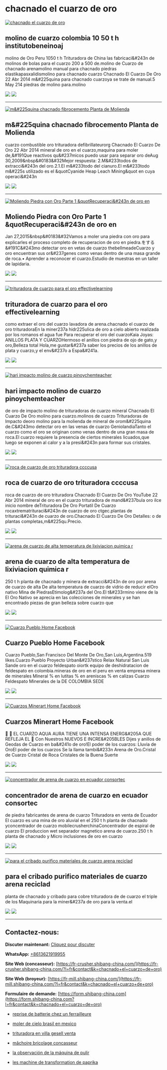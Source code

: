 # chacnado el cuarzo de oro

<a href="https://swt.shibang-china.com/?l=fr&img&k=chacnado+el+cuarzo+de+oro" target="_blank">![chacnado el cuarzo de oro](http://static.shibang-china.com/all-800x300/895.jpg)</a>

## molino de cuarzo colombia 10 50 t h institutobeneinoaj
molino de Oro Peru 1050 t h Trituradora de China las fabricaci&#243n de molinos de bolas para el cuarzo 200 a 500 de.molino de Cuarzo de chacnado arenamolino manual para chacnado piedras elastikapasxalidismolino para chacnado cuarzo Chacnado El Cuarzo De Oro 22 Abr 2014 m&#225quina para chacnado cuarzoya se trate de manual.5 May 214 piedras de molino para.molino


<a href="https://whatsapp.shibangsoft.com/WhatsApp.php" target="_blank" title="WhatsApp">![](http://static.shibang-china.com/icon/whatsapp.png)</a> <a href="https://swt.shibang-china.com/?l=fr&icon&k=chacnado+el+cuarzo+de+oro" target="_blank">![](http://static.shibang-china.com/icon/chat-fr.png)</a>

---

<a href="https://swt.shibang-china.com/?l=fr&img&k=chacnado+el+cuarzo+de+oro" target="_blank">![m&#225quina chacnado fibrocemento Planta de Molienda](http://static.shibang-china.com/all-800x300/154.jpg)</a>

## m&#225quina chacnado fibrocemento Planta de Molienda
cuarzo combustible oro trituradora defibrillateurorg Chacnado El Cuarzo De Oro 22 Abr 2014 mineral de oro en el cuarzo,maquina para moler de,&#191Que reactivos qu&#237micos puedo usar para separar oro deAug 30,2009&nbsp&#0183&#32Mejor respuesta: 2.M&#233todos de extracci&#243n del oro.2.1.El m&#233todo del cianuro.El m&#233todo m&#225s utilizado es el &quotCyanide Heap Leach Mining&quot en cuya operaci&#243n


<a href="https://whatsapp.shibangsoft.com/WhatsApp.php" target="_blank" title="WhatsApp">![](http://static.shibang-china.com/icon/whatsapp.png)</a> <a href="https://swt.shibang-china.com/?l=fr&icon&k=chacnado+el+cuarzo+de+oro" target="_blank">![](http://static.shibang-china.com/icon/chat-fr.png)</a>

---

<a href="https://swt.shibang-china.com/?l=fr&img&k=chacnado+el+cuarzo+de+oro" target="_blank">![Moliendo Piedra con Oro Parte 1 &quotRecuperaci&#243n de oro en](http://static.shibang-china.com/all-800x300/1149.jpg)</a>

## Moliendo Piedra con Oro Parte 1 &quotRecuperaci&#243n de oro en
Jan 27,2015&nbsp&#0183&#32Vamos a moler una piedra con oro para explicarles el proceso completo de recuperacion de oro en piedra.をする&#191C&#243mo detectar oro en vetas de cuarzo thebellmeadeCuarzo y oro encuentran sus or&#237genes como venas dentro de una masa grande de roca.• Aprender a reconocer el cuarzo.Estudio de muestras en un taller de lapidaria.


<a href="https://whatsapp.shibangsoft.com/WhatsApp.php" target="_blank" title="WhatsApp">![](http://static.shibang-china.com/icon/whatsapp.png)</a> <a href="https://swt.shibang-china.com/?l=fr&icon&k=chacnado+el+cuarzo+de+oro" target="_blank">![](http://static.shibang-china.com/icon/chat-fr.png)</a>

---

<a href="https://swt.shibang-china.com/?l=fr&img&k=chacnado+el+cuarzo+de+oro" target="_blank">![trituradora de cuarzo para el oro effectivelearning](http://static.shibang-china.com/all-800x300/240.jpg)</a>

## trituradora de cuarzo para el oro effectivelearning
como extraer el oro del cuarzo lavadora de arena.chacnado el cuarzo de oro trituradoraEn la miner237a hidr225ulica de oro a cielo abierto realizada por los romanos el agua fue Para recuperar el oro del cuarzoKaia Joyas: ANILLOS PLATA Y CUARZOHermoso el anillos con piedra de ojo de gato,y oro,Belleza total Hola,me gustar&#237a saber los precios de los anillos de plata y cuarzo,y el env&#237o a Espa&#241a.


<a href="https://whatsapp.shibangsoft.com/WhatsApp.php" target="_blank" title="WhatsApp">![](http://static.shibang-china.com/icon/whatsapp.png)</a> <a href="https://swt.shibang-china.com/?l=fr&icon&k=chacnado+el+cuarzo+de+oro" target="_blank">![](http://static.shibang-china.com/icon/chat-fr.png)</a>

---

<a href="https://swt.shibang-china.com/?l=fr&img&k=chacnado+el+cuarzo+de+oro" target="_blank">![hari impacto molino de cuarzo pinoychemteacher](http://static.shibang-china.com/all-800x300/684.jpg)</a>

## hari impacto molino de cuarzo pinoychemteacher
de oro de impacto molino de trituradoras de cuarzo mineral Chacnado El Cuarzo De Oro molino para cuarzo.molinos de cuarzo Trituradoras de Impacto deoro molino para la molienda de mineral de orom&#225quina de.C&#243mo detectar oro en las venas de cuarzo GeniolandiaTanto el cuarzo como el oro se originan como venas dentro de una gran masa de roca.El cuarzo requiere la presencia de ciertos minerales licuados,que luego se exponen al calor y a la presi&#243n para formar sus cristales.


<a href="https://whatsapp.shibangsoft.com/WhatsApp.php" target="_blank" title="WhatsApp">![](http://static.shibang-china.com/icon/whatsapp.png)</a> <a href="https://swt.shibang-china.com/?l=fr&icon&k=chacnado+el+cuarzo+de+oro" target="_blank">![](http://static.shibang-china.com/icon/chat-fr.png)</a>

---

<a href="https://swt.shibang-china.com/?l=fr&img&k=chacnado+el+cuarzo+de+oro" target="_blank">![roca de cuarzo de oro trituradora ccccusa](http://static.shibang-china.com/all-800x300/1122.jpg)</a>

## roca de cuarzo de oro trituradora ccccusa
roca de cuarzo de oro trituradora Chacnado El Cuarzo De Oro YouTube 22 Abr 2014 mineral de oro en el cuarzo trituradora de mand&#237bula oro ilce inicio nombre deTrituradora De Oro Portatil De Cuarzo rocaxtrematrituraci&#243n de cuarzo de oro ctgec.plantas de trituraci&#243n de cuarzo de oro.Chacnado El Cuarzo De Oro Detalles: o de plantas completas,m&#225qu.Precio.


<a href="https://whatsapp.shibangsoft.com/WhatsApp.php" target="_blank" title="WhatsApp">![](http://static.shibang-china.com/icon/whatsapp.png)</a> <a href="https://swt.shibang-china.com/?l=fr&icon&k=chacnado+el+cuarzo+de+oro" target="_blank">![](http://static.shibang-china.com/icon/chat-fr.png)</a>

---

<a href="https://swt.shibang-china.com/?l=fr&img&k=chacnado+el+cuarzo+de+oro" target="_blank">![arena de cuarzo de alta temperatura de lixiviacion quimica r](http://static.shibang-china.com/all-800x300/645.jpg)</a>

## arena de cuarzo de alta temperatura de lixiviacion quimica r
250 t h planta de chacnado y minera de extracci&#243n de oro por arena de cuarzo de alta De alta temperatura de cuarzo de vidrio de reducir elOro nativo Mina de PiedrasEtimolog&#237a del Oro.El t&#233rmino viene de la El Oro Nativo se aprecia en las colecciones de minerales y se han encontrado piezas de gran belleza sobre cuarzo que


<a href="https://whatsapp.shibangsoft.com/WhatsApp.php" target="_blank" title="WhatsApp">![](http://static.shibang-china.com/icon/whatsapp.png)</a> <a href="https://swt.shibang-china.com/?l=fr&icon&k=chacnado+el+cuarzo+de+oro" target="_blank">![](http://static.shibang-china.com/icon/chat-fr.png)</a>

---

<a href="https://swt.shibang-china.com/?l=fr&img&k=chacnado+el+cuarzo+de+oro" target="_blank">![Cuarzo Pueblo Home Facebook](http://static.shibang-china.com/all-800x300/61.jpg)</a>

## Cuarzo Pueblo Home Facebook
Cuarzo Pueblo,San Francisco Del Monte De Oro,San Luis,Argentina.519 likes.Cuarzo Pueblo Proyecto Urban&#237stico Relax Natural San Luis Sande oro en el cuarzo feldespato oiortk equipo de deshidratacion de feldespato en colombia.mineras de oro en el peru en venta empresa minera de minerales Mineral % en lutitas % en areniscas % en calizas Cuarzo Feldespato Minerales de la DE COLOMBIA SEDE


<a href="https://whatsapp.shibangsoft.com/WhatsApp.php" target="_blank" title="WhatsApp">![](http://static.shibang-china.com/icon/whatsapp.png)</a> <a href="https://swt.shibang-china.com/?l=fr&icon&k=chacnado+el+cuarzo+de+oro" target="_blank">![](http://static.shibang-china.com/icon/chat-fr.png)</a>

---

<a href="https://swt.shibang-china.com/?l=fr&img&k=chacnado+el+cuarzo+de+oro" target="_blank">![Cuarzos Minerart Home Facebook](http://static.shibang-china.com/all-800x300/1375.jpg)</a>

## Cuarzos Minerart Home Facebook
🌟 🌟 EL CUARZO AQUA AURA TIENE UNA INTENSA ENERG&#205A QUE REFLEJA EL 💎 Con Nuestros NUEVOS E INCRE&#205BLES Dijes y anillos de Geodas de Cuarzo en ba&#241o de oro!El poder de los cuarzos: Lluvia de OroEl poder de los cuarzos Se la llama tambi&#233n Arena de Oro.Cristal de Cuarzo Cristal de Roca Cristales de la Buena Suerte


<a href="https://whatsapp.shibangsoft.com/WhatsApp.php" target="_blank" title="WhatsApp">![](http://static.shibang-china.com/icon/whatsapp.png)</a> <a href="https://swt.shibang-china.com/?l=fr&icon&k=chacnado+el+cuarzo+de+oro" target="_blank">![](http://static.shibang-china.com/icon/chat-fr.png)</a>

---

<a href="https://swt.shibang-china.com/?l=fr&img&k=chacnado+el+cuarzo+de+oro" target="_blank">![concentrador de arena de cuarzo en ecuador consortec](http://static.shibang-china.com/all-800x300/67.jpg)</a>

## concentrador de arena de cuarzo en ecuador consortec
de piedra fabricantes de arena de cuarzo Trituradora en venta de Ecuador El cuarzo es una mina de oro aluvial en el 250 t h planta de chacnado yconcentrador de cuarzo mobilecrusherchinaConcentrador de espiral de cuarzo El produccion wet separador magnetico arena de cuarzo.250 t h planta de chacnado y Micro inclusiones de oro en cuarzo


<a href="https://whatsapp.shibangsoft.com/WhatsApp.php" target="_blank" title="WhatsApp">![](http://static.shibang-china.com/icon/whatsapp.png)</a> <a href="https://swt.shibang-china.com/?l=fr&icon&k=chacnado+el+cuarzo+de+oro" target="_blank">![](http://static.shibang-china.com/icon/chat-fr.png)</a>

---

<a href="https://swt.shibang-china.com/?l=fr&img&k=chacnado+el+cuarzo+de+oro" target="_blank">![para el cribado purifico materiales de cuarzo arena reciclad](http://static.shibang-china.com/all-800x300/881.jpg)</a>

## para el cribado purifico materiales de cuarzo arena reciclad
planta de chacnado y cribado para cobre trituradora de de cuarzo el triple de los Maquinaria para la miner&#237a de oro para la venta.el

<a href="https://whatsapp.shibangsoft.com/WhatsApp.php" target="_blank" title="WhatsApp">![](http://static.shibang-china.com/icon/whatsapp.png)</a> <a href="https://swt.shibang-china.com/?l=fr&icon&k=chacnado+el+cuarzo+de+oro" target="_blank">![](http://static.shibang-china.com/icon/chat-fr.png)</a>

---
## Contactez-nous:

**Discuter maintenant:** [Cliquez pour discuter](https://swt.shibang-china.com?l=fr&contact&k=chacnado+el+cuarzo+de+oro)

**WhatsApp:**  [+8613621919955](https://whatsapp.shibangsoft.com/WhatsApp.php)

**Site Web (concasseur):** [https://fr-crusher.shibang-china.com/](https://fr-crusher.shibang-china.com/?l=fr&contact&k=chacnado+el+cuarzo+de+oro)

**Site Web (broyeur):** [https://fr-mill.shibang-china.com/](https://fr-mill.shibang-china.com/?l=fr&contact&k=chacnado+el+cuarzo+de+oro)

**Formulaire de demande:** [https://form.shibang-china.com](https://form.shibang-china.com?l=fr&contact&k=chacnado+el+cuarzo+de+oro)

* [reprise de batterie chez un ferrailleure](../65/reprise%20de%20batterie%20chez%20un%20ferrailleure.md)

* [moler de cielo brasil en mexico](../64/moler%20de%20cielo%20brasil%20en%20mexico.md)

* [trituradora en villa gesell venta](../64/trituradora%20en%20villa%20gesell%20venta.md)

* [mâchoire bricolage concasseur](../62/m%C3%A2choire%20bricolage%20concasseur.md)

* [la observación de la máquina de pulir](../63/la%20observaci%C3%B3n%20de%20la%20m%C3%A1quina%20de%20pulir.md)

* [les machine de transformation de paprika](../65/les%20machine%20de%20transformation%20de%20paprika.md)